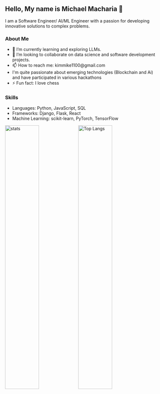 ## Hello, My name is Michael Macharia 👋
I am a Software Engineer/ AI/ML Engineer with a passion for developing innovative solutions to complex problems.

### About Me
<ul>
<li>🌱 I’m currently learning and exploring LLMs.</li>
<li>👯 I’m looking to collaborate on data science and software development projects.</li>
<li>📫 How to reach me: kimmike1100@gmail.com</li>
<li> I'm quite passionate about emerging technologies (Blockchain and Ai) and have participated in various hackathons</li>
<li>⚡ Fun fact: I love chess</li>
</ul>

### Skills
<ul>
<li>Languages: Python, JavaScript, SQL</li>
<li>Frameworks: Django, Flask, React</li>
<li>Machine Learning: scikit-learn, PyTorch, TensorFlow</li>
</ul>

<img alt="stats" align="left" width ="47%" src="https://github-readme-stats.vercel.app/api?username=Mickmacha&show_icons=true">

<img alt="Top Langs" align="left" width ="47%" src= "https://github-readme-stats.vercel.app/api/top-langs/?username=Mickmacha&layout=compact">




